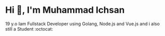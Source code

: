 <h1>Hi 👋, I'm Muhammad Ichsan</h1>

19 y.o Iam Fullstack Developer using Golang, Node.js and Vue.js and i also still a Student  :octocat:
